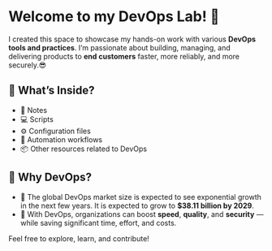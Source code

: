 # Welcome to my DevOps Lab! 🚀

I created this space to showcase my hands-on work with various **DevOps tools and practices**. I’m passionate about building, managing, and delivering products to **end customers** faster, more reliably, and more securely.😎

## 📂 What’s Inside?

- 📝 Notes  
- 💻 Scripts  
- ⚙️ Configuration files  
- 🤖 Automation workflows  
- 📦 Other resources related to DevOps


## 🌟 Why DevOps?

- 🔹 The global DevOps market size is expected to see exponential growth in the next few years. It is expected to grow to **$38.11 billion by 2029**.
- 🔹 With DevOps, organizations can boost **speed**, **quality**, and **security** — while saving significant time, effort, and costs.









Feel free to explore, learn, and contribute!
